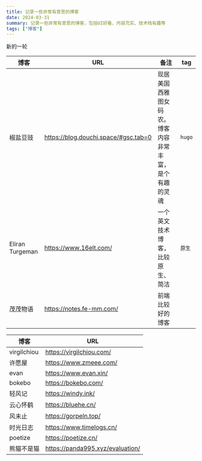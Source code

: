 ```yaml
---
title: 记录一些非常有意思的博客
date: 2024-03-31
summary: 记录一些非常有意思的博客，包括UI好看、内容充实、技术栈有趣等
tags: ["博客"]
---
```

新的一轮

| 博客              | URL                                  | 备注                          | tag    |
| --------------- | ------------------------------------ | --------------------------- | ------ |
| 椒盐豆豉            | https://blog.douchi.space/#gsc.tab=0 | 现居美国西雅图女码农。博客内容非常丰富，是个有趣的灵魂 | `hugo` |
| Eliran Turgeman | https://www.16elt.com/               | 一个英文技术博客，比较原生、简洁            | `原生`   |
| 茂茂物语            | https://notes.fe-mm.com/             | 前端比较好的博客                    |        |


| 博客          | URL                              |
| ----------- | -------------------------------- |
| virgilchiou | https://virgilchiou.com/         |
| 许愿屋         | https://www.zmeee.com/           |
| evan        | https://www.evan.xin/            |
| bokebo      | https://bokebo.com/              |
| 轻风记         | https://windy.ink/               |
| 云心怀鹤        | https://bluehe.cn/               |
| 风未止         | https://gorpeln.top/             |
| 时光日志        | https://www.timelogs.cn/         |
| poetize     | https://poetize.cn/              |
| 熊猫不是猫       | https://panda995.xyz/evaluation/ |
